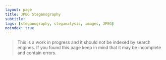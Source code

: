 ```yaml
---
layout: page
title: JPEG Steganography
subtitle: 
tags: [steganography, steganalysis, images, JPEG]
noindex: true
---
```



> This is a work in progress and it should not be indexed by search engines. If you found this page keep in mind that it may be incomplete and contain errors.
